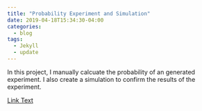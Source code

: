 ```yaml
---
title: "Probability Experiment and Simulation"
date: 2019-04-18T15:34:30-04:00
categories:
  - blog
tags:
  - Jekyll
  - update
---
```


In this project, I manually calcuate the probability of an generated experiment. I also create a simulation to confirm the results of the experiment. 

<a href="https://github.com/azantek/azantek.github.io/blob/master/PortfolioCopy.html">Link Text</a>


